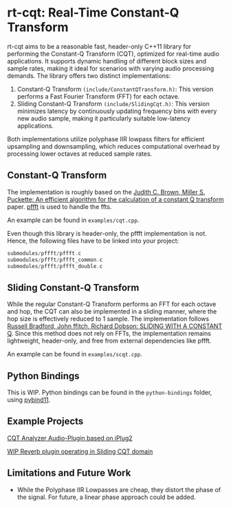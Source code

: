 # rt-cqt: Real-Time Constant-Q Transform
rt-cqt aims to be a reasonable fast, header-only C++11 library for performing the Constant-Q Transform (CQT), optimized for real-time audio applications. It supports dynamic handling of different block sizes and sample rates, making it ideal for scenarios with varying audio processing demands. The library offers two distinct implementations:

1. Constant-Q Transform `(include/ConstantQTransform.h)`: This version performs a Fast Fourier Transform (FFT) for each octave.
2. Sliding Constant-Q Transform `(include/SlidingCqt.h)`: This version minimizes latency by continuously updating frequency bins with every new audio sample, making it particularly suitable low-latency applications.

Both implementations utilize polyphase IIR lowpass filters for efficient upsampling and downsampling, which reduces computational overhead by processing lower octaves at reduced sample rates. 

## Constant-Q Transform
The implementation is roughly based on the [Judith C. Brown, Miller S. Puckette: An efficient algorithm  for the calculation  of a constant Q transform](http://academics.wellesley.edu/Physics/brown/pubs/effalgV92P2698-P2701.pdf) paper.
[pffft](https://github.com/marton78/pffft) is used to handle the ffts.

An example can be found in `examples/cqt.cpp`.

Even though this library is header-only, the pffft implementation is not. Hence, the following files have to be linked into your project:
```cpp
submodules/pffft/pffft.c
submodules/pffft/pffft_common.c
submodules/pffft/pffft_double.c
```

## Sliding Constant-Q Transform
While the regular Constant-Q Transform performs an FFT for each octave and hop, the CQT can also be implemented in a sliding manner, where the hop size is effectively reduced to 1 sample.
The implementation follows [Russell Bradford, John ffitch, Richard Dobson: SLIDING WITH A CONSTANT Q](https://purehost.bath.ac.uk/ws/portalfiles/portal/377255/constQ.pdf). Since this method does not rely on FFTs, the implementation remains lightweight, header-only, and free from external dependencies like pffft.

An example can be found in `examples/scqt.cpp`.

## Python Bindings
This is WIP. Python bindings can be found in the `python-bindings` folder, using [pybind11](https://github.com/pybind/pybind11).

## Example Projects
[CQT Analyzer Audio-Plugin based on iPlug2](https://github.com/jmerkt/cqt-analyzer)

[WIP Reverb plugin operating in Sliding CQT domain](https://github.com/jmerkt/harmonic-reverb)

## Limitations and Future Work
* While the Polyphase IIR Lowpasses are cheap, they distort the phase of the signal. For future, a linear phase approach could be added.


